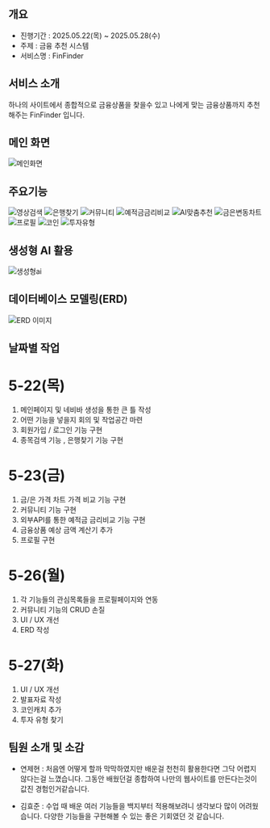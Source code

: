 ## 개요

- 진행기간 : 2025.05.22(목) ~ 2025.05.28(수)
- 주제 : 금융 추천 시스템
- 서비스명 : FinFinder

## 서비스 소개

하나의 사이트에서 종합적으로 금융상품을 찾을수 있고
나에게 맞는 금융상품까지 추천해주는 FinFinder 입니다.

## 메인 화면

![메인화면](메인화면.png)

## 주요기능

![영상검색](영상검색.png)
![은행찾기](은행찾기.png)
![커뮤니티](커뮤니티.png)
![예적금금리비교](예적금금리비교.png)
![AI맞춤추천](AI맞춤추천.png)
![금은변동차트](gold.png)
![프로필](프로필.png)
![코인](코인.png)
![투자유형](투자유형찾기.png)

## 생성형 AI 활용

![생성형ai](생성형ai.png)


## 데이터베이스 모델링(ERD)

![ERD 이미지](ERD2.png)

## 날짜별 작업

# 5-22(목)

1. 메인페이지 및 네비바 생성을 통한 큰 틀 작성
2. 어떤 기능을 넣을지 회의 및 작업공간 마련
3. 회원가입 / 로그인 기능 구현
4. 종목검색 기능 , 은행찾기 기능 구현

# 5-23(금)

1. 금/은 가격 차트 가격 비교 기능 구현
2. 커뮤니티 기능 구현
3. 외부API를 통한 예적금 금리비교 기능 구현
4. 금융상품 예상 금액 계산기 추가
5. 프로필 구현

# 5-26(월)

1. 각 기능들의 관심목록들을 프로필페이지와 연동
2. 커뮤니티 기능의 CRUD 손질
3. UI / UX 개선
4. ERD 작성

# 5-27(화)

1. UI / UX 개선
2. 발표자료 작성
3. 코인캐치 추가
4. 투자 유형 찾기

## 팀원 소개 및 소감

- 연제현 : 처음엔 어떻게 할까 막막하였지만 배운걸 천천히 활용한다면
그닥 어렵지 않다는걸 느꼈습니다. 그동안 배웠던걸 종합하여 나만의 웹사이트를 만든다는것이 값진 경험인거같습니다.

- 김효준 : 수업 때 배운 여러 기능들을 백지부터 적용해보려니 생각보다 많이 어려웠습니다. 다양한 기능들을 구현해볼 수 있는 좋은 기회였던 것 같습니다.
